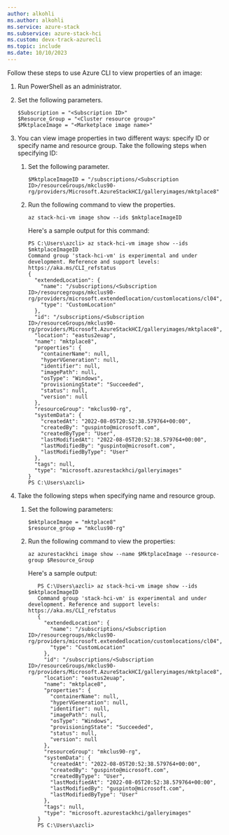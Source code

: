 ```yaml
---
author: alkohli
ms.author: alkohli
ms.service: azure-stack
ms.subservice: azure-stack-hci
ms.custom: devx-track-azurecli
ms.topic: include
ms.date: 10/10/2023
---
```


Follow these steps to use Azure CLI to view properties of an image:

1. Run PowerShell as an administrator.
1. Set the following parameters.

    ```azurecli
    $Subscription = "<Subscription ID>"
    $Resource_Group = "<Cluster resource group>"
    $MktplaceImage = "<Marketplace image name>"
    ```

1. You can view image properties in two different ways: specify ID or specify name and resource group. Take the following steps when specifying ID:

    1. Set the following parameter.

        ```azurecli
        $MktplaceImageID = "/subscriptions/<Subscription ID>/resourceGroups/mkclus90-rg/providers/Microsoft.AzureStackHCI/galleryimages/mktplace8"
        ```

    1.	Run the following command to view the properties.

        ```az stack-hci-vm image show --ids $mktplaceImageID```

        Here's a sample output for this command:

        ```
        PS C:\Users\azcli> az stack-hci-vm image show --ids $mktplaceImageID
        Command group 'stack-hci-vm' is experimental and under development. Reference and support levels: https://aka.ms/CLI_refstatus
        {
          "extendedLocation": {
            "name": "/subscriptions/<Subscription ID>/resourcegroups/mkclus90-rg/providers/microsoft.extendedlocation/customlocations/cl04",
            "type": "CustomLocation"
          },
          "id": "/subscriptions/<Subscription ID>/resourceGroups/mkclus90-rg/providers/Microsoft.AzureStackHCI/galleryimages/mktplace8",
          "location": "eastus2euap",
          "name": "mktplace8",
          "properties": {
            "containerName": null,
            "hyperVGeneration": null,
            "identifier": null,
            "imagePath": null,
            "osType": "Windows",
            "provisioningState": "Succeeded",
            "status": null,
            "version": null
          },
          "resourceGroup": "mkclus90-rg",
          "systemData": {
            "createdAt": "2022-08-05T20:52:38.579764+00:00",
            "createdBy": "guspinto@microsoft.com",
            "createdByType": "User",
            "lastModifiedAt": "2022-08-05T20:52:38.579764+00:00",
            "lastModifiedBy": "guspinto@microsoft.com",
            "lastModifiedByType": "User"
          },
          "tags": null,
          "type": "microsoft.azurestackhci/galleryimages"
        }
        PS C:\Users\azcli> 
        ```

1.	Take the following steps when specifying name and resource group.

    1. Set the following parameters:
    
        ```azurecli
        $mktplaceImage = "mktplace8"
        $resource_group = "mkclus90-rg"    
        ```
    
    1. Run the following command to view the properties:
    
        ```azurecli
        az azurestackhci image show --name $MktplaceImage --resource-group $Resource_Group
        ```
    	
        Here's a sample output:

         ```azurecli
            PS C:\Users\azcli> az stack-hci-vm image show --ids $mktplaceImageID
            Command group 'stack-hci-vm' is experimental and under development. Reference and support levels: https://aka.ms/CLI_refstatus
            {
              "extendedLocation": {
                "name": "/subscriptions/<Subscription ID>/resourcegroups/mkclus90-rg/providers/microsoft.extendedlocation/customlocations/cl04",
                "type": "CustomLocation"
              },
              "id": "/subscriptions/<Subscription ID>/resourceGroups/mkclus90-rg/providers/Microsoft.AzureStackHCI/galleryimages/mktplace8",
              "location": "eastus2euap",
              "name": "mktplace8",
              "properties": {
                "containerName": null,
                "hyperVGeneration": null,
                "identifier": null,
                "imagePath": null,
                "osType": "Windows",
                "provisioningState": "Succeeded",
                "status": null,
                "version": null
              },
              "resourceGroup": "mkclus90-rg",
              "systemData": {
                "createdAt": "2022-08-05T20:52:38.579764+00:00",
                "createdBy": "guspinto@microsoft.com",
                "createdByType": "User",
                "lastModifiedAt": "2022-08-05T20:52:38.579764+00:00",
                "lastModifiedBy": "guspinto@microsoft.com",
                "lastModifiedByType": "User"
              },
              "tags": null,
              "type": "microsoft.azurestackhci/galleryimages"
            }
            PS C:\Users\azcli>
   
         ```
